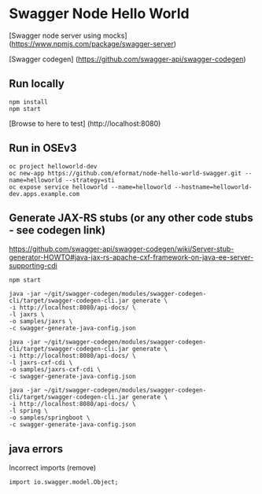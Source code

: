 # Swagger Node Hello World

[Swagger node server using mocks] (https://www.npmjs.com/package/swagger-server)

[Swagger codegen] (https://github.com/swagger-api/swagger-codegen)

## Run locally

    npm install
    npm start

[Browse to here to test] (http://localhost:8080)


## Run in OSEv3

    oc project helloworld-dev
    oc new-app https://github.com/eformat/node-hello-world-swagger.git --name=helloworld --strategy=sti
    oc expose service helloworld --name=helloworld --hostname=helloworld-dev.apps.example.com

## Generate JAX-RS stubs (or any other code stubs - see codegen link)

https://github.com/swagger-api/swagger-codegen/wiki/Server-stub-generator-HOWTO#java-jax-rs-apache-cxf-framework-on-java-ee-server-supporting-cdi

    npm start

    java -jar ~/git/swagger-codegen/modules/swagger-codegen-cli/target/swagger-codegen-cli.jar generate \
    -i http://localhost:8080/api-docs/ \
    -l jaxrs \
    -o samples/jaxrs \
    -c swagger-generate-java-config.json

    java -jar ~/git/swagger-codegen/modules/swagger-codegen-cli/target/swagger-codegen-cli.jar generate \
    -i http://localhost:8080/api-docs/ \
    -l jaxrs-cxf-cdi \
    -o samples/jaxrs-cxf-cdi \
    -c swagger-generate-java-config.json

    java -jar ~/git/swagger-codegen/modules/swagger-codegen-cli/target/swagger-codegen-cli.jar generate \
    -i http://localhost:8080/api-docs/ \
    -l spring \
    -o samples/springboot \
    -c swagger-generate-java-config.json


## java errors

Incorrect imports (remove)

    import io.swagger.model.Object;